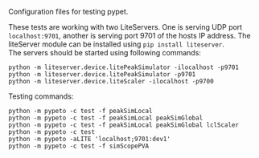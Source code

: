 Configuration files for testing pypet.<br>

These tests are working with two LiteServers. One is serving UDP port ```localhost:9701```, another is serving port 9701 of the hosts IP address. 
The liteServer module can be installed using ```pip install liteserver```.<br>
The servers should be started using following commands:<br>
```
python -m liteserver.device.litePeakSimulator -ilocalhost -p9701
python -m liteserver.device.litePeakSimulator -p9701
python -m liteserver.device.liteScaler -ilocalhost -p9700
```
Testing commands:<br>
```
python -m pypeto -c test -f peakSimLocal
python -m pypeto -c test -f peakSimLocal peakSimGlobal
python -m pypeto -c test -f peakSimLocal peakSimGlobal lclScaler
python -m pypeto -c test
python -m pypeto -aLITE 'localhost;9701:dev1'
python -m pypeto -c test -f simScopePVA
```

